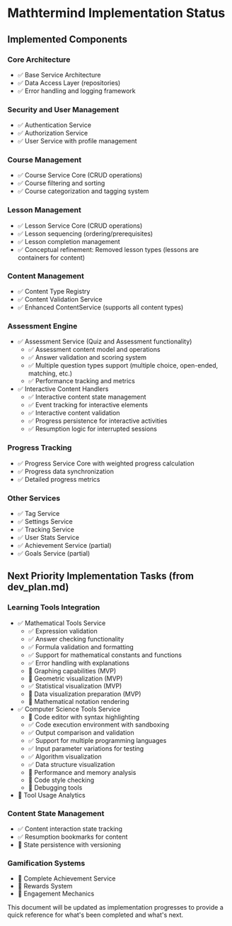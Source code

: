 # Mathtermind Implementation Status

## Implemented Components

### Core Architecture
- ✅ Base Service Architecture
- ✅ Data Access Layer (repositories)
- ✅ Error handling and logging framework

### Security and User Management
- ✅ Authentication Service
- ✅ Authorization Service
- ✅ User Service with profile management

### Course Management
- ✅ Course Service Core (CRUD operations)
- ✅ Course filtering and sorting
- ✅ Course categorization and tagging system

### Lesson Management
- ✅ Lesson Service Core (CRUD operations)
- ✅ Lesson sequencing (ordering/prerequisites)
- ✅ Lesson completion management
- ✅ Conceptual refinement: Removed lesson types (lessons are containers for content)

### Content Management
- ✅ Content Type Registry
- ✅ Content Validation Service
- ✅ Enhanced ContentService (supports all content types)

### Assessment Engine
- ✅ Assessment Service (Quiz and Assessment functionality)
  - ✅ Assessment content model and operations
  - ✅ Answer validation and scoring system
  - ✅ Multiple question types support (multiple choice, open-ended, matching, etc.)
  - ✅ Performance tracking and metrics
- ✅ Interactive Content Handlers
  - ✅ Interactive content state management
  - ✅ Event tracking for interactive elements
  - ✅ Interactive content validation
  - ✅ Progress persistence for interactive activities
  - ✅ Resumption logic for interrupted sessions

### Progress Tracking
- ✅ Progress Service Core with weighted progress calculation
- ✅ Progress data synchronization
- ✅ Detailed progress metrics

### Other Services
- ✅ Tag Service
- ✅ Settings Service
- ✅ Tracking Service
- ✅ User Stats Service
- ✅ Achievement Service (partial)
- ✅ Goals Service (partial)

## Next Priority Implementation Tasks (from dev_plan.md)

### Learning Tools Integration
- ✅ Mathematical Tools Service
  - ✅ Expression validation
  - ✅ Answer checking functionality 
  - ✅ Formula validation and formatting
  - ✅ Support for mathematical constants and functions
  - ✅ Error handling with explanations
  - 🔲 Graphing capabilities (MVP)
  - 🔲 Geometric visualization (MVP)
  - ✅ Statistical visualization (MVP)
  - 🔲 Data visualization preparation (MVP)
  - 🔲 Mathematical notation rendering
- ✅ Computer Science Tools Service
  - 🔲 Code editor with syntax highlighting
  - ✅ Code execution environment with sandboxing
  - ✅ Output comparison and validation
  - ✅ Support for multiple programming languages
  - ✅ Input parameter variations for testing
  - ✅ Algorithm visualization
  - ✅ Data structure visualization
  - 🔲 Performance and memory analysis
  - 🔲 Code style checking
  - 🔲 Debugging tools
- 🔲 Tool Usage Analytics

### Content State Management
- ✅ Content interaction state tracking
- ✅ Resumption bookmarks for content
- 🔲 State persistence with versioning

### Gamification Systems
- 🔲 Complete Achievement Service
- 🔲 Rewards System
- 🔲 Engagement Mechanics

This document will be updated as implementation progresses to provide a quick reference for what's been completed and what's next. 